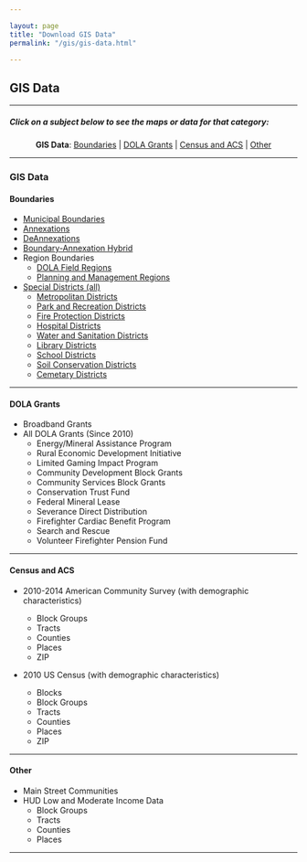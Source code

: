 ```yaml
---

layout: page
title: "Download GIS Data"
permalink: "/gis/gis-data.html"

---
```


## GIS Data

- - -

##### Click on a subject below to see the maps or data for that category:

<div style="text-align: center;" markdown="1">

**GIS Data**:  [Boundaries](#boundaries) \| [DOLA Grants](#dola-grants) \| [Census and ACS](#census-and-acs) \| [Other](#other)

</div>

-----

### GIS Data

#### Boundaries

- [Municipal Boundaries](https://console.cloud.google.com/m/cloudstorage/b/co-publicdata/o/MuniBounds)
- [Annexations](https://console.cloud.google.com/m/cloudstorage/b/co-publicdata/o/Annexations.zip)
- [DeAnnexations](https://console.cloud.google.com/m/cloudstorage/b/co-publicdata/o/DeAnnexations.zip)
- [Boundary-Annexation Hybrid](https://console.cloud.google.com/m/cloudstorage/b/co-publicdata/o/Web_Annexations)
- Region Boundaries
  - [DOLA Field Regions](https://console.cloud.google.com/m/cloudstorage/b/co-publicdata/o/Field_Regions.zip)
  - [Planning and Management Regions](https://console.cloud.google.com/m/cloudstorage/b/co-publicdata/o/Planning_Regions.zip)
- [Special Districts (all)](https://console.cloud.google.com/m/cloudstorage/b/co-publicdata/o/dlall.zip)
  - [Metropolitan Districts](https://console.cloud.google.com/m/cloudstorage/b/co-publicdata/o/dlmetro.zip)
  - [Park and Recreation Districts](https://console.cloud.google.com/m/cloudstorage/b/co-publicdata/o/dlpark.zip)
  - [Fire Protection Districts](https://console.cloud.google.com/m/cloudstorage/b/co-publicdata/o/dlfire.zip)
  - [Hospital Districts](https://console.cloud.google.com/m/cloudstorage/b/co-publicdata/o/dlhospital.zip)
  - [Water and Sanitation Districts](https://console.cloud.google.com/m/cloudstorage/b/co-publicdata/o/dlwatersan.zip)
  - [Library Districts](https://console.cloud.google.com/m/cloudstorage/b/co-publicdata/o/dllibrary.zip)
  - [School Districts](https://console.cloud.google.com/m/cloudstorage/b/co-publicdata/o/dlschool.zip)
  - [Soil Conservation Districts](https://console.cloud.google.com/m/cloudstorage/b/co-publicdata/o/dlsoil.zip)
  - [Cemetary Districts](https://console.cloud.google.com/m/cloudstorage/b/co-publicdata/o/dlcemetary.zip)

----

#### DOLA Grants

- Broadband Grants
- All DOLA Grants (Since 2010)
  - Energy/Mineral Assistance Program
  - Rural Economic Development Initiative
  - Limited Gaming Impact Program
  - Community Development Block Grants
  - Community Services Block Grants
  - Conservation Trust Fund
  - Federal Mineral Lease
  - Severance Direct Distribution
  - Firefighter Cardiac Benefit Program
  - Search and Rescue
  - Volunteer Firefighter Pension Fund
  
----

#### Census and ACS

- 2010-2014 American Community Survey (with demographic characteristics)
  - Block Groups
  - Tracts
  - Counties
  - Places
  - ZIP

- 2010 US Census (with demographic characteristics)
  - Blocks
  - Block Groups
  - Tracts
  - Counties
  - Places
  - ZIP

----

#### Other

- Main Street Communities
- HUD Low and Moderate Income Data
  - Block Groups
  - Tracts
  - Counties
  - Places

----

